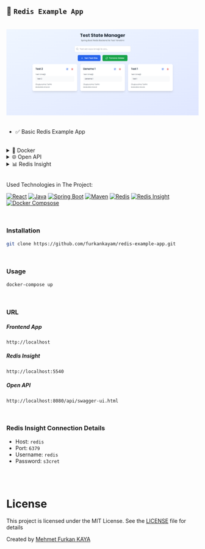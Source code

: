 ## 👛 `Redis Example App`

<br>

<div align="center">
<img src="./images/app.png" alt="app">
</div>

<br>

- ✅ Basic Redis Example App

<br>

<details>
<summary>🐳 Docker</summary>
<img src="./images/docker.png" alt="docker">
</details>

<details>
<summary>🌐 Open API</summary>
<img src="./images/open-api.png" alt="open-api">
</details>

<details>
<summary>📊 Redis Insight</summary>
<img src="./images/redis-insight.png" alt="redis-insight">
</details>

<br>

Used Technologies in The Project:

[![React](https://img.shields.io/badge/React-18.0-000?style=for-the-badge&logo=react&logoColor=white&color=61DAFB)](https://react.dev/)
[![Java](https://img.shields.io/badge/java-17.0-000?style=for-the-badge&logo=openjdk&logoColor=white&color=FF9A00)](https://www.java.com/en/)
[![Spring Boot](https://img.shields.io/badge/spring%20boot-3.1-000?style=for-the-badge&logo=springboot&logoColor=white&color=6DB33F)](https://spring.io/)
[![Maven](https://img.shields.io/badge/Maven-3.9-000?style=for-the-badge&logo=apache-maven&logoColor=white&color=C71A36)](https://maven.apache.org/)
[![Redis](https://img.shields.io/badge/redis-8.0-000?style=for-the-badge&logo=redis&logoColor=white&color=FF4438)](https://redis.io/)
[![Redis Insight](https://img.shields.io/badge/redis%20insight-2.70-000?style=for-the-badge&logo=redis&logoColor=white&color=FF4438)](https://redis.io/insight/)
[![Docker Compsose](https://img.shields.io/badge/Docker%20Compose-3.7-000?style=for-the-badge&logo=Docker&logoColor=white&color=2496ED)](https://www.java.com/en/)

<br>

### Installation

```bash
git clone https://github.com/furkankayam/redis-example-app.git
```

<br>

### Usage

```bash
docker-compose up
```

<br>

### URL

##### Frontend App

```bash
http://localhost
```

##### Redis Insight

```bash
http://localhost:5540
```

##### Open API

```bash
http://localhost:8080/api/swagger-ui.html
```

<br>

### Redis Insight Connection Details

- Host: `redis`
- Port: `6379`
- Username: `redis`
- Password: `s3cret`

<br>

<br>

# License

This project is licensed under the MIT License. See the [LICENSE](LICENSE) file for details

Created by [Mehmet Furkan KAYA](https://www.linkedin.com/in/mehmet-furkan-kaya/)
